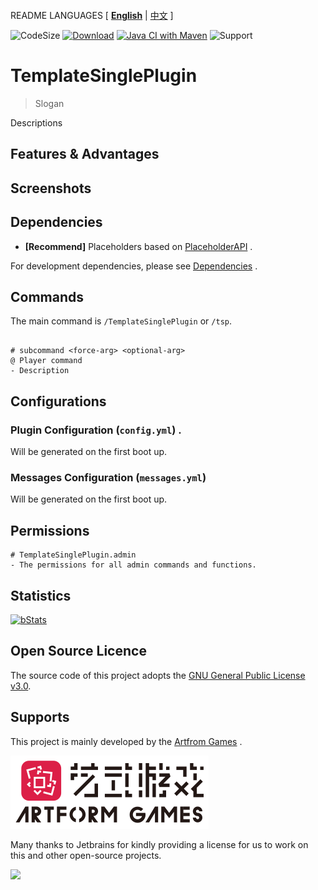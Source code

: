 ```text

```

README LANGUAGES [ [**English**](README.md) | [中文](README_CN.md)  ]

![CodeSize](https://img.shields.io/github/languages/code-size/ArtformGames/TemplateSinglePlugin)
[![Download](https://img.shields.io/github/downloads/ArtformGames/TemplateSinglePlugin/total)](https://github.com/ArtformGames/TemplateSinglePlugin/releases)
[![Java CI with Maven](https://github.com/ArtformGames/TemplateSinglePlugin/actions/workflows/maven.yml/badge.svg?branch=master)](https://github.com/ArtformGames//actions/workflows/maven.yml)
![Support](https://img.shields.io/badge/Minecraft-Java%201.16--Latest-green)

# **TemplateSinglePlugin**

> Slogan

Descriptions

## Features & Advantages

## Screenshots

## Dependencies

- **[Recommend]** Placeholders based on [PlaceholderAPI](https://www.spigotmc.org/resources/6245/) .

For development dependencies, please
see  [Dependencies](https://github.com/ArtformGames/TemplateSinglePlugin/network/dependencies) .

## Commands

The main command is `/TemplateSinglePlugin` or `/tsp`.

```text

# subcommand <force-arg> <optional-arg>
@ Player command
- Description

```

## Configurations

### Plugin Configuration (`config.yml`) .

Will be generated on the first boot up.

### Messages Configuration (`messages.yml`)

Will be generated on the first boot up.

## Permissions

```text
# TemplateSinglePlugin.admin
- The permissions for all admin commands and functions.
```

## Statistics

[![bStats](https://bstats.org/signatures/bukkit/TemplatePlugin.svg)](https://bstats.org/plugin/bukkit/TemplatePlugin/18946)

## Open Source Licence

The source code of this project adopts the [GNU General Public License v3.0](https://opensource.org/licenses/GPL-3.0).

## Supports

This project is mainly developed by the [Artfrom Games](https://github.com/ArtformGames/) .

<img src="https://raw.githubusercontent.com/ArtformGames/.github/master/logo/logo_full.svg" width="317px" height="117px" alt="ArtformGames">

Many thanks to Jetbrains for kindly providing a license for us to work on this and other open-source projects.
 
[![](https://resources.jetbrains.com/storage/products/company/brand/logos/jb_beam.svg)](https://www.jetbrains.com/?from=https://github.com/ArtformGames/TemplateSinglePlugin)

